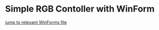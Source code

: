 # Simple RGB Contoller with WinForm

[jump to relevant WinForms file](https://github.com/Computational-Design-Consulting/CSharp-Collection/blob/mainCDC/Exercises/Schieberegler/Schieberegler/Form1.cs)
